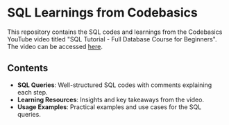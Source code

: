 # SQL Learnings from Codebasics

This repository contains the SQL codes and learnings from the Codebasics YouTube video titled "SQL Tutorial - Full Database Course for Beginners". The video can be accessed [here](https://www.youtube.com/watch?v=Rm0xH2Vpfi0&t=2077s).

## Contents

- **SQL Queries**: Well-structured SQL codes with comments explaining each step.
- **Learning Resources**: Insights and key takeaways from the video.
- **Usage Examples**: Practical examples and use cases for the SQL queries.
